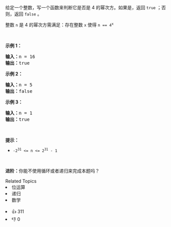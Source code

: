 <p>给定一个整数，写一个函数来判断它是否是 4 的幂次方。如果是，返回 <code>true</code> ；否则，返回 <code>false</code> 。</p>

<p>整数 <code>n</code> 是 4 的幂次方需满足：存在整数 <code>x</code> 使得 <code>n == 4<sup>x</sup></code></p>

<p>&nbsp;</p>

<p><strong>示例 1：</strong></p>

<pre>
<strong>输入：</strong>n = 16
<strong>输出：</strong>true
</pre>

<p><strong>示例 2：</strong></p>

<pre>
<strong>输入：</strong>n = 5
<strong>输出：</strong>false
</pre>

<p><strong>示例 3：</strong></p>

<pre>
<strong>输入：</strong>n = 1
<strong>输出：</strong>true
</pre>

<p>&nbsp;</p>

<p><strong>提示：</strong></p>

<ul> 
 <li><code>-2<sup>31</sup> &lt;= n &lt;= 2<sup>31</sup> - 1</code></li> 
</ul>

<p>&nbsp;</p>

<p><strong>进阶：</strong>你能不使用循环或者递归来完成本题吗？</p>

<div><div>Related Topics</div><div><li>位运算</li><li>递归</li><li>数学</li></div></div><br><div><li>👍 311</li><li>👎 0</li></div>